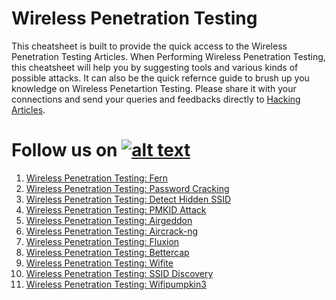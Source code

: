 # Wireless Penetration Testing

This cheatsheet is built to provide the quick access to the Wireless Penetration Testing Articles. When Performing Wireless Penetration Testing, this cheatsheet will help you by suggesting tools and various kinds of possible attacks. It can also be the quick refernce guide to brush up you knowledge on Wireless Penetartion Testing. Please share it with your connections and send your queries and feedbacks directly to [Hacking Articles](https://twitter.com/hackinarticles).

[1.1]: http://i.imgur.com/tXSoThF.png
[1]: http://www.twitter.com/hackinarticles
# Follow us on [![alt text][1.1]][1]


1. [Wireless Penetration Testing: Fern](https://www.hackingarticles.in/wireless-penetration-testing-fern/)
2. [Wireless Penetration Testing: Password Cracking](https://www.hackingarticles.in/wireless-penetration-testing-password-cracking/)
3. [Wireless Penetration Testing: Detect Hidden SSID](https://www.hackingarticles.in/wireless-penetration-testing-detect-hidden-ssid/)
4. [Wireless Penetration Testing: PMKID Attack](https://www.hackingarticles.in/wireless-penetration-testing-pmkid-attack/)
5. [Wireless Penetration Testing: Airgeddon](https://www.hackingarticles.in/wireless-penetration-testing-airgeddon/)
6. [Wireless Penetration Testing: Aircrack-ng](https://www.hackingarticles.in/wireless-penetration-testing-aircrack-ng/)
7. [Wireless Penetration Testing: Fluxion](https://www.hackingarticles.in/wireless-penetration-testing-fluxion/)
8. [Wireless Penetration Testing: Bettercap](https://www.hackingarticles.in/wireless-penetration-testing-bettercap/)
9. [Wireless Penetration Testing: Wifite](https://www.hackingarticles.in/wireless-penetration-testing-wifite/)
10. [Wireless Penetration Testing: SSID Discovery](https://www.hackingarticles.in/wireless-penetration-testing-ssid-discovery/)
11. [Wireless Penetration Testing: Wifipumpkin3](https://www.hackingarticles.in/wireless-penetration-testing-wifipumpkin3/)
